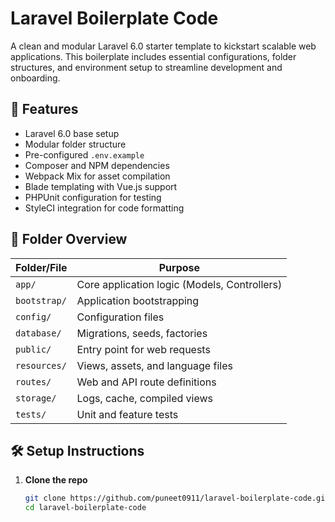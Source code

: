 # Laravel Boilerplate Code

A clean and modular Laravel 6.0 starter template to kickstart scalable web applications. This boilerplate includes essential configurations, folder structures, and environment setup to streamline development and onboarding.

## 🚀 Features

- Laravel 6.0 base setup
- Modular folder structure
- Pre-configured `.env.example`
- Composer and NPM dependencies
- Webpack Mix for asset compilation
- Blade templating with Vue.js support
- PHPUnit configuration for testing
- StyleCI integration for code formatting

## 📁 Folder Overview

| Folder/File        | Purpose                                      |
|--------------------|----------------------------------------------|
| `app/`             | Core application logic (Models, Controllers) |
| `bootstrap/`       | Application bootstrapping                    |
| `config/`          | Configuration files                          |
| `database/`        | Migrations, seeds, factories                 |
| `public/`          | Entry point for web requests                 |
| `resources/`       | Views, assets, and language files            |
| `routes/`          | Web and API route definitions                |
| `storage/`         | Logs, cache, compiled views                  |
| `tests/`           | Unit and feature tests                       |

## 🛠️ Setup Instructions

1. **Clone the repo**
   ```bash
   git clone https://github.com/puneet0911/laravel-boilerplate-code.git
   cd laravel-boilerplate-code